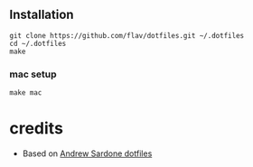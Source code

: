 ## Installation

    git clone https://github.com/flav/dotfiles.git ~/.dotfiles
    cd ~/.dotfiles
    make

### mac setup

`make mac`

# credits

 - Based on [Andrew Sardone dotfiles](https://github.com/andrewsardone/dotfiles.git)
